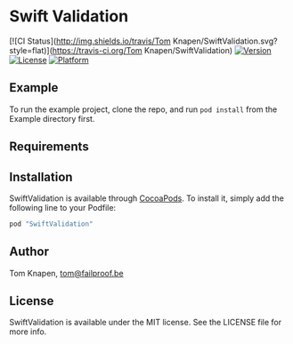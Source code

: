 # Swift Validation

[![CI Status](http://img.shields.io/travis/Tom Knapen/SwiftValidation.svg?style=flat)](https://travis-ci.org/Tom Knapen/SwiftValidation)
[![Version](https://img.shields.io/cocoapods/v/SwiftValidation.svg?style=flat)](http://cocoapods.org/pods/SwiftValidation)
[![License](https://img.shields.io/cocoapods/l/SwiftValidation.svg?style=flat)](http://cocoapods.org/pods/SwiftValidation)
[![Platform](https://img.shields.io/cocoapods/p/SwiftValidation.svg?style=flat)](http://cocoapods.org/pods/SwiftValidation)

## Example

To run the example project, clone the repo, and run `pod install` from the Example directory first.

## Requirements

## Installation

SwiftValidation is available through [CocoaPods](http://cocoapods.org). To install
it, simply add the following line to your Podfile:

```ruby
pod "SwiftValidation"
```

## Author

Tom Knapen, tom@failproof.be

## License

SwiftValidation is available under the MIT license. See the LICENSE file for more info.
